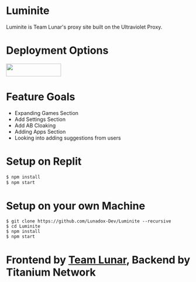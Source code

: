 # Luminite
Luminite is Team Lunar's proxy site built on the Ultraviolet Proxy.

# Deployment Options
<a href="https://replit.com/github/Lunadox-Dev/Luminite"><img src="https://raw.githubusercontent.com/BinBashBanana/deploy-buttons/master/buttons/remade/replit.svg" width="150" height="35"></a>

# Feature Goals
- Expanding Games Section
- Add Settings Section
- Add AB Cloaking
- Adding Apps Section
- Looking into adding suggestions from users

# Setup on Replit

```sh
$ npm install
$ npm start
```

# Setup on your own Machine
```
$ git clone https://github.com/Lunadox-Dev/Luminite --recursive
$ cd Luminite
$ npm install
$ npm start
```

# Frontend by <a href="https://discord.gg/dtPSdnfxXJ">Team Lunar</a>, Backend by Titanium Network
